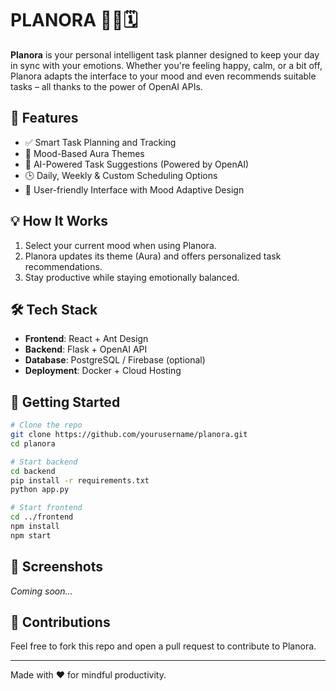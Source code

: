 # PLANORA 🧘‍♀️🗓️

**Planora** is your personal intelligent task planner designed to keep your day in sync with your emotions. Whether you're feeling happy, calm, or a bit off, Planora adapts the interface to your mood and even recommends suitable tasks – all thanks to the power of OpenAI APIs.

## 🌟 Features

- ✅ Smart Task Planning and Tracking
- 🌈 Mood-Based Aura Themes
- 🤖 AI-Powered Task Suggestions (Powered by OpenAI)
- 🕒 Daily, Weekly & Custom Scheduling Options
- 🎯 User-friendly Interface with Mood Adaptive Design

## 💡 How It Works

1. Select your current mood when using Planora.
2. Planora updates its theme (Aura) and offers personalized task recommendations.
3. Stay productive while staying emotionally balanced.

## 🛠️ Tech Stack

- **Frontend**: React + Ant Design
- **Backend**: Flask + OpenAI API
- **Database**: PostgreSQL / Firebase (optional)
- **Deployment**: Docker + Cloud Hosting

## 🚀 Getting Started

```bash
# Clone the repo
git clone https://github.com/yourusername/planora.git
cd planora

# Start backend
cd backend
pip install -r requirements.txt
python app.py

# Start frontend
cd ../frontend
npm install
npm start
```

## 📸 Screenshots

*Coming soon...*

## 🤝 Contributions

Feel free to fork this repo and open a pull request to contribute to Planora.

---

Made with ❤️ for mindful productivity.
